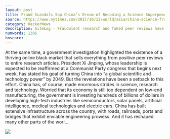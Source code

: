 ```yaml
---
layout: post
title: Fraud Scandals Sap China’s Dream of Becoming a Science Superpower
source: https://www.nytimes.com/2017/10/13/world/asia/china-science-fraud-scandals.html
category: HackerNews
description: SiteLog - Fraudulent research and faked peer reviews have led to a humiliating setback for China’s goal of becoming a global leader in scientific research.
numwords: 1306
hnscore: 
---
```


At the same time, a government investigation highlighted the existence of a thriving online black market that sells everything from positive peer reviews to entire research articles.  President Xi Jinping, whose leadership is expected to be reaffirmed at a Communist Party congress that begins next week, has stated his goal of turning China into “a global scientific and technology power” by 2049. But the revelations have been a setback to this effort.  China has, of course, made enormous strides in science, research and technology. Worried that its economy is still too dependent on low-end manufacturing, the government is investing hundreds of billions of dollars in developing high-tech industries like semiconductors, solar panels, artificial intelligence, medical technologies and electric cars.  China has built extensive infrastructure across the country, with roads, railroads, ports and bridges that exhibit enviable engineering prowess. And it has reshaped many other parts of the worl...

![](https://static01.nyt.com/images/2017/10/06/world/09china-fraud-1/09china-fraud-1-facebookJumbo.jpg)
<!--description-->